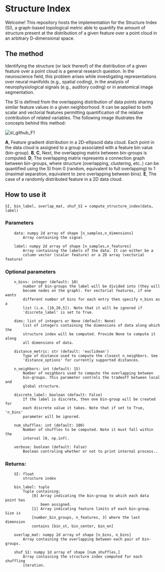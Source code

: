 # Structure Index

Welcome! This repository hosts the implementation for the Structure Index (SI), a graph-based topological metric able to quantify the amount of structure present at the distribution of a given feature over a point cloud in an arbitrary D-dimensional space.

## The method

Identifying the structure (or lack thereof) of the distribution of a given feature over a point cloud is a general research question. In the neuroscience field, this problem arises while investigating representations over neural manifolds (e.g., spatial coding), in the analysis of neurophysiological signals (e.g., auditory coding) or in anatomical image segmentation. 

The SI is defined from the overlapping distribution of data points sharing similar feature values in a given neighborhood. It can be applied to both scalar and vectorial features permitting quantification of the relative contribution of related variables. The following image illustrates the concepts behind this method:

![sI_github_F1](https://user-images.githubusercontent.com/48024498/203568627-fd912bb2-fc94-4c1f-bfe3-85247dc1cde5.png)

**A**, Feature gradient distribution in a 2D-ellipsoid data cloud. Each point in the data cloud is assigned to a group associated with a feature bin value (bin-group). **B**, **C**, Next, the overlapping matrix between bin-groups is computed. **D**, The overlapping matrix represents a connection graph between bin-groups, where structure (overlapping, clustering, etc..) can be quantified using the SI from 0 (random, equivalent to full overlapping) to 1 (maximal separation, equivalent to zero overlapping between bins). **E**, The case of a randomly distributed feature in a 2D data cloud.
 
## How to use it
```
SI, bin_label, overlap_mat, shuf_SI = compute_structure_index(data, label)
```

### Parameters
        data: numpy 2d array of shape [n_samples,n_dimensions]
            Array containing the signal

        label: numpy 2d array of shape [n_samples,n_features]
            Array containing the labels of the data. It can either be a 
            column vector (scalar feature) or a 2D array (vectorial feature)

### Optional parameters
        n_bins: integer (default: 10)
            number of bin-groups the label will be divided into (they will 
            become nodes on the graph). For vectorial features, if one wants 
            different number of bins for each entry then specify n_bins as a 
            list (i.e. [10,20,5]). Note that it will be ignored if 
            'discrete_label' is set to True.

        dims: list of integers or None (default: None)
            list of integers containing the dimensions of data along which the 
            structure index will be computed. Provide None to compute it along 
            all dimensions of data.
        
        distance_metric: str (default: 'euclidean')
            Type of distance used to compute the closest n_neighbors. See 
            'distance_options' for currently supported distances.

        n_neighbors: int (default: 15)
            Number of neighbors used to compute the overlapping between 
            bin-groups. This parameter controls the tradeoff between local and 
            global structure.

        discrete_label: boolean (default: False)
            If the label is discrete, then one bin-group will be created for 
            each discrete value it takes. Note that if set to True, 'n_bins' 
            parameter will be ignored.
        
        num_shuffles: int (default: 100)
            Number of shuffles to be computed. Note it must fall within the 
            interval [0, np.inf).

        verbose: boolean (default: False)
            Boolean controling whether or not to print internal process..
            
### Returns:
        SI: float
            structure index

        bin_label: tuple
            Tuple containing:
                [0] Array indicating the bin-group to which each data point has 
                    been assigned.
                [1] Array indicating feature limits of each bin-group. Size is
                [number_bin_groups, n_features, 3] where the last dimension 
                contains [bin_st, bin_center, bin_en]

        overlap_mat: numpy 2d array of shape [n_bins, n_bins]
            Array containing the overlapping between each pair of bin-groups.

        shuf_SI: numpy 1d array of shape [num_shuffles,]
            Array containing the structure index computed for each shuffling 
            iteration.
